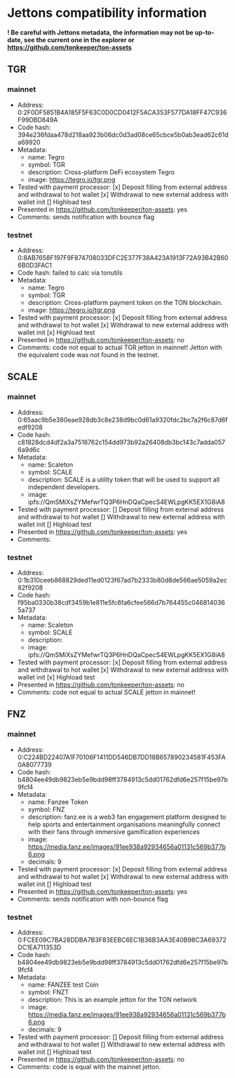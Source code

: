 # Jettons compatibility information

**! Be careful with Jettons metadata, the information may not be up-to-date, see the current one in the explorer or https://github.com/tonkeeper/ton-assets**

## TGR

### mainnet
- Address: 0:2F0DF5851B4A185F5F63C0D0CD0412F5ACA353F577DA18FF47C936F99DBD849A
- Code hash: 394e236fdaa478d218aa923b06dc0d3ad08ce65cbce5b0ab3ead62c61da69920
- Metadata:
  * name: Tegro
  * symbol: TGR
  * description: Cross-platform DeFi ecosystem Tegro
  * image: https://tegro.io/tgr.png
- Tested with payment processor:
    [x] Deposit filling from external address and withdrawal to hot wallet
    [x] Withdrawal to new external address with wallet init
    [] Highload test
- Presented in https://github.com/tonkeeper/ton-assets: yes
- Comments: sends notification with bounce flag

### testnet
- Address: 0:8AB7658F197F9F874708033DFC2E377F38A423A1913F72A93B42B606B0D3FAC1
- Code hash: failed to calc via tonutils
- Metadata:
  * name: Tegro
  * symbol: TGR
  * description: Cross-platform payment token on the TON blockchain.
  * image: https://tegro.io/tgr.png
- Tested with payment processor:
  [x] Deposit filling from external address and withdrawal to hot wallet
  [x] Withdrawal to new external address with wallet init
  [x] Highload test
- Presented in https://github.com/tonkeeper/ton-assets: no
- Comments: code not equal to actual TGR jetton in mainnet! Jetton with the equivalent code was not found in the testnet.

## SCALE

### mainnet
- Address: 0:65aac9b5e380eae928db3c8e238d9bc0d61a9320fdc2bc7a2f6c87d6fedf9208
- Code hash: c81828dcd4df2a3a7516762c154dd973b92a26408db3bc143c7adda0576a9d6c
- Metadata:
  * name: Scaleton
  * symbol: SCALE
  * description: SCALE is a utility token that will be used to support all independent developers.
  * image: ipfs://QmSMiXsZYMefwrTQ3P6HnDQaCpecS4EWLpgKK5EX1G8iA8
- Tested with payment processor:
  [] Deposit filling from external address and withdrawal to hot wallet
  [] Withdrawal to new external address with wallet init
  [] Highload test
- Presented in https://github.com/tonkeeper/ton-assets: yes
- Comments:

### testnet
- Address: 0:1b310ceeb868829ded11ed0123f67ad7b2333b80d8de566ae5059a2ec82f9208
- Code hash: f95ba0330b38cdf3459b1e811e5fc6fa6cfee566d7b764455c0468140365a737
- Metadata:
  * name: Scaleton
  * symbol: SCALE
  * description:
  * image: ipfs://QmSMiXsZYMefwrTQ3P6HnDQaCpecS4EWLpgKK5EX1G8iA8
- Tested with payment processor:
  [x] Deposit filling from external address and withdrawal to hot wallet
  [x] Withdrawal to new external address with wallet init
  [x] Highload test
- Presented in https://github.com/tonkeeper/ton-assets: no
- Comments: code not equal to actual SCALE jetton in mainnet!

## FNZ

### mainnet
- Address: 0:C224BD22407A1F70106F1411DD546DB7DD18B657890234581F453FA0A8077739
- Code hash: b4804ee49db9823eb5e9bdd98ff3784913c5dd01762dfd6e257f15be97b9fcf4
- Metadata:
    * name: Fanzee Token 
    * symbol: FNZ
    * description: fanz.ee is a web3 fan engagement platform designed to help sports and entertainment organisations meaningfully connect with their fans through immersive gamification experiences
    * image: https://media.fanz.ee/images/91ee938a92934656a01131c569b377b6.png
    * decimals: 9
- Tested with payment processor:
  [x] Deposit filling from external address and withdrawal to hot wallet
  [x] Withdrawal to new external address with wallet init
  [] Highload test
- Presented in https://github.com/tonkeeper/ton-assets: yes
- Comments: sends notification with non-bounce flag

### testnet
- Address: 0:FCEE09C7BA28DDBA7B3F83EEBC6EC1B36B3AA3E40B98C3A69372DC1EA711353D
- Code hash: b4804ee49db9823eb5e9bdd98ff3784913c5dd01762dfd6e257f15be97b9fcf4
- Metadata:
    * name: FANZEE test Coin
    * symbol: FNZT
    * description: This is an example jetton for the TON network
    * image: https://media.fanz.ee/images/91ee938a92934656a01131c569b377b6.png
    * decimals: 9
- Tested with payment processor:
  [] Deposit filling from external address and withdrawal to hot wallet
  [] Withdrawal to new external address with wallet init
  [] Highload test
- Presented in https://github.com/tonkeeper/ton-assets: no
- Comments: code is equal with the mainnet jetton.

